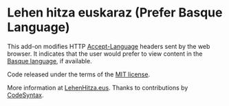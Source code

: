 # Lehen hitza euskaraz (Prefer Basque Language)

This add-on modifies HTTP [Accept-Language](https://www.w3.org/Protocols/rfc2616/rfc2616-sec14.html#sec14.4) headers sent by the web browser. It indicates that the user would prefer to view content in the [Basque language](https://en.wikipedia.org/wiki/Basque_language), if available.

Code released under the terms of the [MIT license](https://opensource.org/licenses/MIT).

More information at [LehenHitza.eus](https://www.lehenhitza.eus/). Thanks to contributions by [CodeSyntax](https://www.codesyntax.com/).
